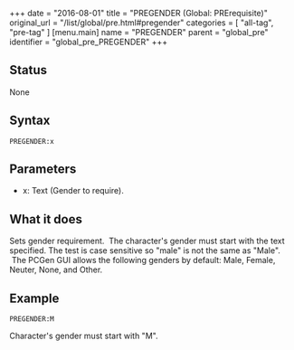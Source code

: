 +++
date = "2016-08-01"
title = "PREGENDER (Global: PRErequisite)"
original_url = "/list/global/pre.html#pregender"
categories = [ "all-tag", "pre-tag" ]
[menu.main]
    name = "PREGENDER"
    parent = "global_pre"
    identifier = "global_pre_PREGENDER"
+++

## Status

None

## Syntax

`PREGENDER:x`

## Parameters

-   x: Text (Gender to require).



What it does
------------

Sets gender requirement.  The character's gender must start with the
text specified. The test is case sensitive so "male" is not the same as
"Male".  The PCGen GUI allows the following genders by default: Male,
Female, Neuter, None, and Other.

Example
-------

`PREGENDER:M`

Character's gender must start with "M".

